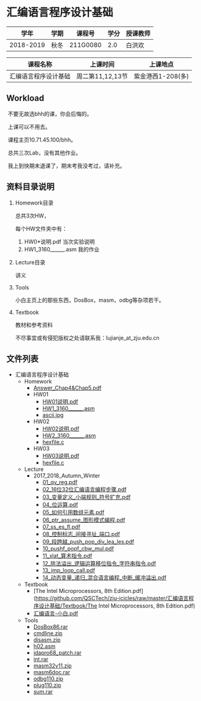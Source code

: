 # 汇编语言程序设计基础
| 学年	   | 学期 | 课程号                        | 学分                      | 授课教师                           |
| ---------| ---- | ----------------------------------- | ---------| ---------|
| 2018-2019| 秋冬 | 211G0080 | 2.0 | 白洪欢 |

| 课程名称	| 上课时间 | 上课地点                    |
| ---------| ---- | ----------------------------------- |
| 汇编语言程序设计基础 | 周二第11,12,13节 | 紫金港西1-208(多) |

## Workload

​	不要无故选bhh的课，你会后悔的。

​	上课可以不用去。

​	课程主页10.71.45.100/bhh。

​	总共三次Lab，没有其他作业。

​	我上到快期末退课了，期末考我没考过，请补充。

## 资料目录说明

1. Homework目录

   总共3次HW，

   每个HW文件夹中有：

   1. HW0*说明.pdf 		当次实验说明
   2. HW1_3160______.asm         我的作业

2. Lecture目录

   讲义

3. Tools

   小白主页上的那些东西，DosBox，masm，odbg等杂项若干。

4. Textbook

   教材和参考资料

   不尽事宜或有侵犯版权之处请联系我：lujianje_at_zju.edu.cn



## 文件列表

- 汇编语言程序设计基础
    - Homework
        - [Answer_Chap4&Chap5.pdf](https://github.com/QSCTech/zju-icicles/raw/master/汇编语言程序设计基础/Homework/Answer_Chap4&Chap5.pdf)
        - HW01
            - [HW01说明.pdf](https://github.com/QSCTech/zju-icicles/raw/master/汇编语言程序设计基础/Homework/HW01/HW01说明.pdf)
            - [HW1_3160______.asm](https://github.com/QSCTech/zju-icicles/raw/master/汇编语言程序设计基础/Homework/HW01/HW1_3160______.asm)
            - [ascii.jpg](https://github.com/QSCTech/zju-icicles/raw/master/汇编语言程序设计基础/Homework/HW01/ascii.jpg)
        - HW02
            - [HW02说明.pdf](https://github.com/QSCTech/zju-icicles/raw/master/汇编语言程序设计基础/Homework/HW02/HW02说明.pdf)
            - [HW2_3160______.asm](https://github.com/QSCTech/zju-icicles/raw/master/汇编语言程序设计基础/Homework/HW02/HW2_3160______.asm)
            - [hexfile.c](https://github.com/QSCTech/zju-icicles/raw/master/汇编语言程序设计基础/Homework/HW02/hexfile.c)
        - HW03
            - [HW03说明.pdf](https://github.com/QSCTech/zju-icicles/raw/master/汇编语言程序设计基础/Homework/HW03/HW03说明.pdf)
            - [hexfile.c](https://github.com/QSCTech/zju-icicles/raw/master/汇编语言程序设计基础/Homework/HW03/hexfile.c)
    - Lecture
        - 2017_2018_Autumn_Winter
            - [01_qv_reg.pdf](https://github.com/QSCTech/zju-icicles/raw/master/汇编语言程序设计基础/Lecture/2017_2018_Autumn_Winter/01_qv_reg.pdf)
            - [02_16位32位汇编语言编程步骤.pdf](https://github.com/QSCTech/zju-icicles/raw/master/汇编语言程序设计基础/Lecture/2017_2018_Autumn_Winter/02_16位32位汇编语言编程步骤.pdf)
            - [03_变量定义_小端规则_符号扩充.pdf](https://github.com/QSCTech/zju-icicles/raw/master/汇编语言程序设计基础/Lecture/2017_2018_Autumn_Winter/03_变量定义_小端规则_符号扩充.pdf)
            - [04_位运算.pdf](https://github.com/QSCTech/zju-icicles/raw/master/汇编语言程序设计基础/Lecture/2017_2018_Autumn_Winter/04_位运算.pdf)
            - [05_如何引用数组元素.pdf](https://github.com/QSCTech/zju-icicles/raw/master/汇编语言程序设计基础/Lecture/2017_2018_Autumn_Winter/05_如何引用数组元素.pdf)
            - [06_ptr_assume_图形模式编程.pdf](https://github.com/QSCTech/zju-icicles/raw/master/汇编语言程序设计基础/Lecture/2017_2018_Autumn_Winter/06_ptr_assume_图形模式编程.pdf)
            - [07_ss_es_fl.pdf](https://github.com/QSCTech/zju-icicles/raw/master/汇编语言程序设计基础/Lecture/2017_2018_Autumn_Winter/07_ss_es_fl.pdf)
            - [08_控制标志_间接寻址_端口.pdf](https://github.com/QSCTech/zju-icicles/raw/master/汇编语言程序设计基础/Lecture/2017_2018_Autumn_Winter/08_控制标志_间接寻址_端口.pdf)
            - [09_段跨越_push_pop_div_lea_les.pdf](https://github.com/QSCTech/zju-icicles/raw/master/汇编语言程序设计基础/Lecture/2017_2018_Autumn_Winter/09_段跨越_push_pop_div_lea_les.pdf)
            - [10_pushf_popf_cbw_mul.pdf](https://github.com/QSCTech/zju-icicles/raw/master/汇编语言程序设计基础/Lecture/2017_2018_Autumn_Winter/10_pushf_popf_cbw_mul.pdf)
            - [11_xlat_算术指令.pdf](https://github.com/QSCTech/zju-icicles/raw/master/汇编语言程序设计基础/Lecture/2017_2018_Autumn_Winter/11_xlat_算术指令.pdf)
            - [12_除法溢出_逻辑运算移位指令_字符串指令.pdf](https://github.com/QSCTech/zju-icicles/raw/master/汇编语言程序设计基础/Lecture/2017_2018_Autumn_Winter/12_除法溢出_逻辑运算移位指令_字符串指令.pdf)
            - [13_jmp_loop_call.pdf](https://github.com/QSCTech/zju-icicles/raw/master/汇编语言程序设计基础/Lecture/2017_2018_Autumn_Winter/13_jmp_loop_call.pdf)
            - [14_动态变量_递归_混合语言编程_中断_缓冲溢出.pdf](https://github.com/QSCTech/zju-icicles/raw/master/汇编语言程序设计基础/Lecture/2017_2018_Autumn_Winter/14_动态变量_递归_混合语言编程_中断_缓冲溢出.pdf)
    - Textbook
        - [The Intel Microprocessors, 8th Edition.pdf](https://github.com/QSCTech/zju-icicles/raw/master/汇编语言程序设计基础/Textbook/The Intel Microprocessors, 8th Edition.pdf)
        - [汇编语言-小白.pdf](https://github.com/QSCTech/zju-icicles/raw/master/汇编语言程序设计基础/Textbook/汇编语言-小白.pdf)
    - Tools
        - [DosBox86.rar](https://github.com/QSCTech/zju-icicles/raw/master/汇编语言程序设计基础/Tools/DosBox86.rar)
        - [cmdline.zip](https://github.com/QSCTech/zju-icicles/raw/master/汇编语言程序设计基础/Tools/cmdline.zip)
        - [disasm.zip](https://github.com/QSCTech/zju-icicles/raw/master/汇编语言程序设计基础/Tools/disasm.zip)
        - [h02.asm](https://github.com/QSCTech/zju-icicles/raw/master/汇编语言程序设计基础/Tools/h02.asm)
        - [idapro68_patch.rar](https://github.com/QSCTech/zju-icicles/raw/master/汇编语言程序设计基础/Tools/idapro68_patch.rar)
        - [int.rar](https://github.com/QSCTech/zju-icicles/raw/master/汇编语言程序设计基础/Tools/int.rar)
        - [masm32v11.zip](https://github.com/QSCTech/zju-icicles/raw/master/汇编语言程序设计基础/Tools/masm32v11.zip)
        - [masm6doc.rar](https://github.com/QSCTech/zju-icicles/raw/master/汇编语言程序设计基础/Tools/masm6doc.rar)
        - [odbg110.zip](https://github.com/QSCTech/zju-icicles/raw/master/汇编语言程序设计基础/Tools/odbg110.zip)
        - [plug110.zip](https://github.com/QSCTech/zju-icicles/raw/master/汇编语言程序设计基础/Tools/plug110.zip)
        - [sum.rar](https://github.com/QSCTech/zju-icicles/raw/master/汇编语言程序设计基础/Tools/sum.rar)
